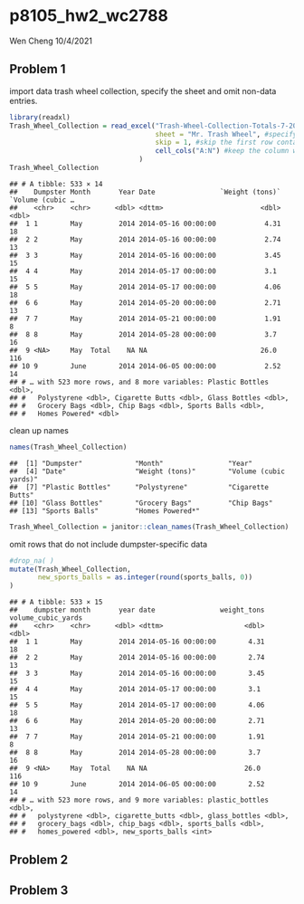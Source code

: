 p8105\_hw2\_wc2788
================
Wen Cheng
10/4/2021

## Problem 1

import data trash wheel collection, specify the sheet and omit non-data
entries.

``` r
library(readxl)
Trash_Wheel_Collection = read_excel("Trash-Wheel-Collection-Totals-7-2020-2.xlsx", #import data
                                    sheet = "Mr. Trash Wheel", #specify the sheet
                                    skip = 1, #skip the first row contain with graph
                                    cell_cols("A:N") #keep the column with data and omit non-data column 
                                )
Trash_Wheel_Collection
```

    ## # A tibble: 533 × 14
    ##    Dumpster Month       Year Date                `Weight (tons)` `Volume (cubic …
    ##    <chr>    <chr>      <dbl> <dttm>                        <dbl>            <dbl>
    ##  1 1        May         2014 2014-05-16 00:00:00            4.31               18
    ##  2 2        May         2014 2014-05-16 00:00:00            2.74               13
    ##  3 3        May         2014 2014-05-16 00:00:00            3.45               15
    ##  4 4        May         2014 2014-05-17 00:00:00            3.1                15
    ##  5 5        May         2014 2014-05-17 00:00:00            4.06               18
    ##  6 6        May         2014 2014-05-20 00:00:00            2.71               13
    ##  7 7        May         2014 2014-05-21 00:00:00            1.91                8
    ##  8 8        May         2014 2014-05-28 00:00:00            3.7                16
    ##  9 <NA>     May  Total    NA NA                            26.0               116
    ## 10 9        June        2014 2014-06-05 00:00:00            2.52               14
    ## # … with 523 more rows, and 8 more variables: Plastic Bottles <dbl>,
    ## #   Polystyrene <dbl>, Cigarette Butts <dbl>, Glass Bottles <dbl>,
    ## #   Grocery Bags <dbl>, Chip Bags <dbl>, Sports Balls <dbl>,
    ## #   Homes Powered* <dbl>

clean up names

``` r
names(Trash_Wheel_Collection)
```

    ##  [1] "Dumpster"             "Month"                "Year"                
    ##  [4] "Date"                 "Weight (tons)"        "Volume (cubic yards)"
    ##  [7] "Plastic Bottles"      "Polystyrene"          "Cigarette Butts"     
    ## [10] "Glass Bottles"        "Grocery Bags"         "Chip Bags"           
    ## [13] "Sports Balls"         "Homes Powered*"

``` r
Trash_Wheel_Collection = janitor::clean_names(Trash_Wheel_Collection)
```

omit rows that do not include dumpster-specific data

``` r
#drop_na( )
mutate(Trash_Wheel_Collection,
       new_sports_balls = as.integer(round(sports_balls, 0))
)
```

    ## # A tibble: 533 × 15
    ##    dumpster month       year date                weight_tons volume_cubic_yards
    ##    <chr>    <chr>      <dbl> <dttm>                    <dbl>              <dbl>
    ##  1 1        May         2014 2014-05-16 00:00:00        4.31                 18
    ##  2 2        May         2014 2014-05-16 00:00:00        2.74                 13
    ##  3 3        May         2014 2014-05-16 00:00:00        3.45                 15
    ##  4 4        May         2014 2014-05-17 00:00:00        3.1                  15
    ##  5 5        May         2014 2014-05-17 00:00:00        4.06                 18
    ##  6 6        May         2014 2014-05-20 00:00:00        2.71                 13
    ##  7 7        May         2014 2014-05-21 00:00:00        1.91                  8
    ##  8 8        May         2014 2014-05-28 00:00:00        3.7                  16
    ##  9 <NA>     May  Total    NA NA                        26.0                 116
    ## 10 9        June        2014 2014-06-05 00:00:00        2.52                 14
    ## # … with 523 more rows, and 9 more variables: plastic_bottles <dbl>,
    ## #   polystyrene <dbl>, cigarette_butts <dbl>, glass_bottles <dbl>,
    ## #   grocery_bags <dbl>, chip_bags <dbl>, sports_balls <dbl>,
    ## #   homes_powered <dbl>, new_sports_balls <int>

## Problem 2

## Problem 3
